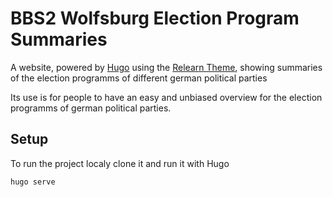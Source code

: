 # BBS2 Wolfsburg Election Program Summaries

A website, powered by [Hugo](https://gohugo.io/) using the [Relearn Theme](https://mcshelby.github.io/hugo-theme-relearn/index.html), showing summaries of the election programms of different german political parties

Its use is for people to have an easy and unbiased overview for the election programms of german political parties.  

## Setup
To run the project localy clone it and run it with Hugo
```
hugo serve
```
